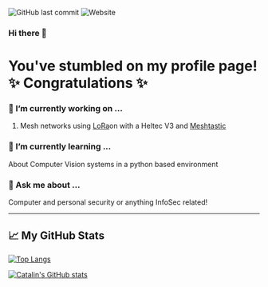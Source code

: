 ![GitHub last commit](https://img.shields.io/github/last-commit/masterzovsj/masterzovsj) ![Website](https://img.shields.io/website?down_color=pink&down_message=offline&label=masterzovsj.github.io&up_color=purple&up_message=online&url=https%3A%2F%2Fmasterzovsj.github.io)
### Hi there 👋

<!--
**MasterZovsj/MasterZovsj** is a ✨ _special_ ✨ repository because its `README.md` (this file) appears on your GitHub profile.

Here are some ideas to get you started:

- 🔭 I’m currently working on ...
- 🌱 I’m currently learning ...
- 👯 I’m looking to collaborate on ...
- 🤔 I’m looking for help with ...
- 💬 Ask me about ...
- 📫 How to reach me: ...
- 😄 Pronouns: ...
- ⚡ Fun fact: ...
-->

# You've stumbled on my profile page! ✨ Congratulations ✨

### 🔭 I’m currently working on ...
1. Mesh networks using [LoRa](https://en.wikipedia.org/wiki/LoRa)on with a Heltec V3 and [Meshtastic](https://meshtastic.org/)

### 🌱 I’m currently learning ...
About Computer Vision systems in a python based environment

### 💬 Ask me about ...
Computer and personal security or anything InfoSec related!


---

## &#x1f4c8; My GitHub Stats

[![Top Langs](https://github-readme-stats.vercel.app/api/top-langs/?username=masterzovsj&hide=java,html,css&theme=radical)](https://github.com/anuraghazra/github-readme-stats)

[![Catalin's GitHub stats](https://github-readme-stats.vercel.app/api?username=masterzovsj&theme=radical)](https://github.com/anuraghazra/github-readme-stats)
